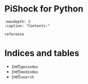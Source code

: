 # PiShock for Python

```{toctree}
:maxdepth: 2
:caption: "Contents:"

reference
```



# Indices and tables

* {ref}`genindex`
* {ref}`modindex`
* {ref}`search`
